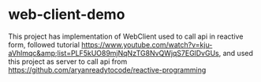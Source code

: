 # web-client-demo
This project has implementation of WebClient used to call api in reactive form, followed tutorial https://www.youtube.com/watch?v=kju-aVhlmqc&amp;list=PLF5kUO89mjNqNzTG8NvQWjqS7EGlDvGUs, and used this project as server to call api from https://github.com/aryanreadytocode/reactive-programming
